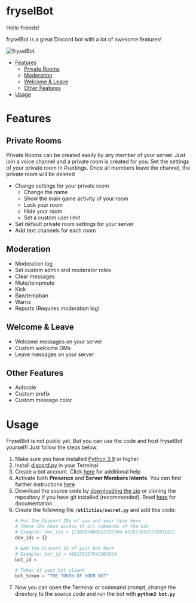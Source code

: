 # **fryselBot**

Hello friends! 

fryselBot is a great Discord bot with a lot of awesome features!

![fryselBot](https://github.com/Fynn-F/fryselBot/blob/master/fryselBot-logo.png)

- [Features](https://github.com/Fynn-F/fryselBot#features)
  - [Private Rooms](https://github.com/Fynn-F/fryselBot#private-rooms)
  - [Moderation](https://github.com/Fynn-F/fryselBot#moderation)
  - [Welcome & Leave](https://github.com/Fynn-F/fryselBot#welcome--leave)
  - [Other Features](https://github.com/Fynn-F/fryselBot#other-features)
- [Usage](https://github.com/Fynn-F/fryselBot#usage)

# **Features**
## **Private Rooms**
Private Rooms can be created easily by any member of your server.
Just join a voice channel and a private room is created for you.
Set the settings of your private room in #settings.
Once all members leave the channel, the private room will be deleted
- Change settings for your private room
  - Change the name
  - Show the main game activity of your room
  - Lock your room
  - Hide your room
  - Set a custom user limit
- Set default private room settings for your server
- Add text channels for each room

## **Moderation**
- Moderation log
- Set custom admin and moderator roles
- Clear messages
- Mute/tempmute
- Kick
- Ban/tempban
- Warns
- Reports (Requires moderation log)

## **Welcome & Leave**
- Welcome messages on your server
- Custom welcome DMs
- Leave messages on your server

## **Other Features**
- Autorole
- Custom prefix
- Custom message color


# **Usage**
FryselBot is not public yet. But you can use the code and host fryselBot yourself! Just follow the steps below.

1. Make sure you have installed [Python 3.9](https://www.python.org/downloads/) or higher
2. Install [discord.py](https://discordpy.readthedocs.io/en/latest/intro.html) in your Terminal
3. Create a bot account. Click [here](https://discordpy.readthedocs.io/en/latest/discord.html) for additional help
4. Activate both **Presence** and **Server Members Intents**. You can find further instructions [here](https://discordpy.readthedocs.io/en/latest/intents.html#privileged-intents)
5. Download the source code by [downloading the zip](https://github.com/Fynn-F/fryselBot/archive/refs/heads/master.zip) or cloning the repository if you have git installed (recommended). Read [here](https://docs.github.com/en/github/creating-cloning-and-archiving-repositories/cloning-a-repository-from-github/cloning-a-repository) for documentation
6. Create the following file **`/utilities/secret.py`** and add this code:
    ```python
    # Put the Discord IDs of you and your team here
    # These IDs have access to all commands of the bot
    # Example: dev_ids = {238302406622332784,472827052372501821}
    dev_ids = {}

    # Add the Discord ID of your bot here
    # Example: bot_id = 466223327842383024
    bot_id = 

    # Token of your bot client
    bot_token = "THE TOKEN OF YOUR BOT"
    ```
7. Now you can open the Terminal or command prompt, change the directory to the source code and run the bot with **`python3 bot.py`**



